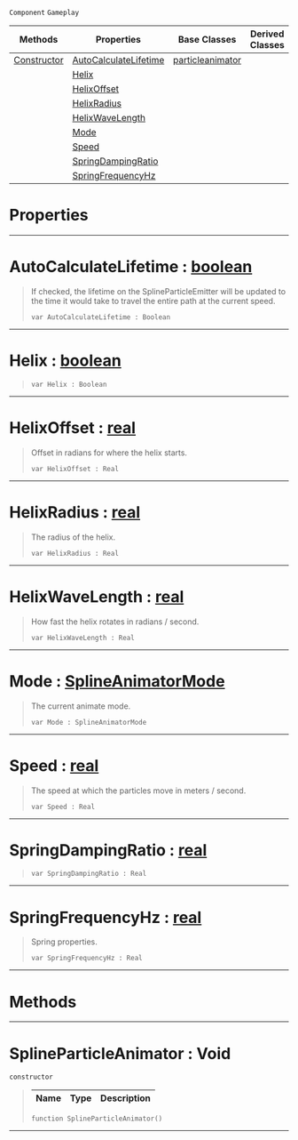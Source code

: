  `Component` `Gameplay`



|Methods|Properties|Base Classes|Derived Classes|
|---|---|---|---|
|[ Constructor](https://plasmaengine.github.io/PlasmaDocs/Plasma1/C++/code_reference/class_reference/splineparticleanimator.markdown#splineparticleanimator-v)|[ AutoCalculateLifetime](https://plasmaengine.github.io/PlasmaDocs/Plasma1/C++/code_reference/class_reference/splineparticleanimator.markdown#autocalculatelifetime-ze)|[particleanimator](https://plasmaengine.github.io/PlasmaDocs/Plasma1/C++/code_reference/class_reference/particleanimator.markdown)| |
| |[ Helix](https://plasmaengine.github.io/PlasmaDocs/Plasma1/C++/code_reference/class_reference/splineparticleanimator.markdown#helix-plasma-engine-docume)| | |
| |[ HelixOffset](https://plasmaengine.github.io/PlasmaDocs/Plasma1/C++/code_reference/class_reference/splineparticleanimator.markdown#helixoffset-plasma-engine)| | |
| |[ HelixRadius](https://plasmaengine.github.io/PlasmaDocs/Plasma1/C++/code_reference/class_reference/splineparticleanimator.markdown#helixradius-plasma-engine)| | |
| |[ HelixWaveLength](https://plasmaengine.github.io/PlasmaDocs/Plasma1/C++/code_reference/class_reference/splineparticleanimator.markdown#helixwavelength-plasma-eng)| | |
| |[ Mode](https://plasmaengine.github.io/PlasmaDocs/Plasma1/C++/code_reference/class_reference/splineparticleanimator.markdown#mode-plasma-engine-documen)| | |
| |[ Speed](https://plasmaengine.github.io/PlasmaDocs/Plasma1/C++/code_reference/class_reference/splineparticleanimator.markdown#speed-plasma-engine-docume)| | |
| |[ SpringDampingRatio](https://plasmaengine.github.io/PlasmaDocs/Plasma1/C++/code_reference/class_reference/splineparticleanimator.markdown#springdampingratio-plasma)| | |
| |[ SpringFrequencyHz](https://plasmaengine.github.io/PlasmaDocs/Plasma1/C++/code_reference/class_reference/splineparticleanimator.markdown#springfrequencyhz-plasma-e)| | |


 #  Properties


---  
 #  AutoCalculateLifetime : [boolean](https://plasmaengine.github.io/PlasmaDocs/Plasma1/C++/code_reference/lightning_base_types/boolean.markdown)

> If checked, the lifetime on the SplineParticleEmitter will be updated to the time it would take to travel the entire path at the current speed.
> ``` lang=cpp, name=Lightning
> var AutoCalculateLifetime : Boolean


---  
 #  Helix : [boolean](https://plasmaengine.github.io/PlasmaDocs/Plasma1/C++/code_reference/lightning_base_types/boolean.markdown)

> 
> ``` lang=cpp, name=Lightning
> var Helix : Boolean


---  
 #  HelixOffset : [real](https://plasmaengine.github.io/PlasmaDocs/Plasma1/C++/code_reference/lightning_base_types/real.markdown)

> Offset in radians for where the helix starts.
> ``` lang=cpp, name=Lightning
> var HelixOffset : Real


---  
 #  HelixRadius : [real](https://plasmaengine.github.io/PlasmaDocs/Plasma1/C++/code_reference/lightning_base_types/real.markdown)

> The radius of the helix.
> ``` lang=cpp, name=Lightning
> var HelixRadius : Real


---  
 #  HelixWaveLength : [real](https://plasmaengine.github.io/PlasmaDocs/Plasma1/C++/code_reference/lightning_base_types/real.markdown)

> How fast the helix rotates in radians / second.
> ``` lang=cpp, name=Lightning
> var HelixWaveLength : Real


---  
 #  Mode : [SplineAnimatorMode](https://plasmaengine.github.io/PlasmaDocs/Plasma1/C++/code_reference/enum_reference.markdown#splineanimatormode)

> The current animate mode.
> ``` lang=cpp, name=Lightning
> var Mode : SplineAnimatorMode


---  
 #  Speed : [real](https://plasmaengine.github.io/PlasmaDocs/Plasma1/C++/code_reference/lightning_base_types/real.markdown)

> The speed at which the particles move in meters / second.
> ``` lang=cpp, name=Lightning
> var Speed : Real


---  
 #  SpringDampingRatio : [real](https://plasmaengine.github.io/PlasmaDocs/Plasma1/C++/code_reference/lightning_base_types/real.markdown)

> 
> ``` lang=cpp, name=Lightning
> var SpringDampingRatio : Real


---  
 #  SpringFrequencyHz : [real](https://plasmaengine.github.io/PlasmaDocs/Plasma1/C++/code_reference/lightning_base_types/real.markdown)

> Spring properties.
> ``` lang=cpp, name=Lightning
> var SpringFrequencyHz : Real


---  
 #  Methods


---  
 #  SplineParticleAnimator : Void

 `constructor`

> 
> |Name|Type|Description|
> |---|---|---|
> ``` lang=cpp, name=Lightning
> function SplineParticleAnimator()
> ``` 


---  
 

 